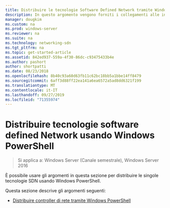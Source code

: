 ```yaml
---
title: Distribuire le tecnologie Software Defined Network tramite Windows PowerShell
description: In questo argomento vengono forniti i collegamenti alle informazioni su come distribuire le singole tecnologie SDN utilizzando Windows PowerShell.
manager: dougkim
ms.custom: na
ms.prod: windows-server
ms.reviewer: na
ms.suite: na
ms.technology: networking-sdn
ms.tgt_pltfrm: na
ms.topic: get-started-article
ms.assetid: 842ed937-559a-4f30-86dc-c93475433b4e
ms.author: pashort
author: shortpatti
ms.date: 08/23/2018
ms.openlocfilehash: 8b40c93a60d63fb11c62bc18bb5a1bbe14ff8479
ms.sourcegitcommit: 6aff3d88ff22ea141a6ea6572a5ad8dd6321f199
ms.translationtype: MT
ms.contentlocale: it-IT
ms.lasthandoff: 09/27/2019
ms.locfileid: "71355974"
---
```

# <a name="deploy-software-defined-network-technologies-using-windows-powershell"></a>Distribuire tecnologie software defined Network usando Windows PowerShell

>Si applica a: Windows Server (Canale semestrale), Windows Server 2016

È possibile usare gli argomenti in questa sezione per distribuire le singole tecnologie SDN usando Windows PowerShell.  
  
Questa sezione descrive gli argomenti seguenti:  
  
-   [Distribuire controller di rete tramite Windows PowerShell](Deploy-Network-Controller-using-Windows-PowerShell.md)  
  
 
  


